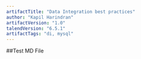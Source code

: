 ```yaml
---
artifactTitle: "Data Integration best practices"
author: "Kapil Harindran"
artifactVersion: "1.0"
talendVersion: "6.5.1"
artifactTags: "di, mysql"
---
```


##Test MD File